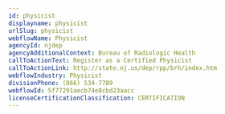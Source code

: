```yaml
---
id: physicist
displayname: physicist
urlSlug: physicist
webflowName: Physicist
agencyId: njdep
agencyAdditionalContext: Bureau of Radiologic Health
callToActionText: Register as a Certified Physicist
callToActionLink: http://state.nj.us/dep/rpp/brh/index.htm
webflowIndustry: Physicist
divisionPhone: (866) 534-7789
webflowId: 5f77291aecb74e8cbd23aacc
licenseCertificationClassification: CERTIFICATION
---
```

